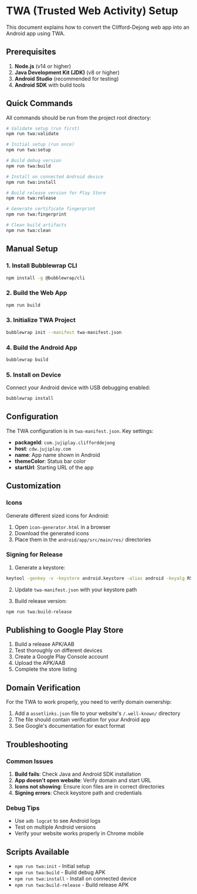 # TWA (Trusted Web Activity) Setup

This document explains how to convert the Clifford-Dejong web app into an Android app using TWA.

## Prerequisites

1. **Node.js** (v14 or higher)
2. **Java Development Kit (JDK)** (v8 or higher)
3. **Android Studio** (recommended for testing)
4. **Android SDK** with build tools

## Quick Commands

All commands should be run from the project root directory:

```bash
# Validate setup (run first)
npm run twa:validate

# Initial setup (run once)
npm run twa:setup

# Build debug version
npm run twa:build

# Install on connected Android device
npm run twa:install

# Build release version for Play Store
npm run twa:release

# Generate certificate fingerprint
npm run twa:fingerprint

# Clean build artifacts
npm run twa:clean
```

## Manual Setup

### 1. Install Bubblewrap CLI

```bash
npm install -g @bubblewrap/cli
```

### 2. Build the Web App

```bash
npm run build
```

### 3. Initialize TWA Project

```bash
bubblewrap init --manifest twa-manifest.json
```

### 4. Build the Android App

```bash
bubblewrap build
```

### 5. Install on Device

Connect your Android device with USB debugging enabled:
```bash
bubblewrap install
```

## Configuration

The TWA configuration is in `twa-manifest.json`. Key settings:

- **packageId**: `com.jujiplay.clifforddejong`
- **host**: `cdw.jujiplay.com`
- **name**: App name shown in Android
- **themeColor**: Status bar color
- **startUrl**: Starting URL of the app

## Customization

### Icons

Generate different sized icons for Android:
1. Open `icon-generator.html` in a browser
2. Download the generated icons
3. Place them in the `android/app/src/main/res/` directories

### Signing for Release

1. Generate a keystore:
```bash
keytool -genkey -v -keystore android.keystore -alias android -keyalg RSA -keysize 2048 -validity 10000
```

2. Update `twa-manifest.json` with your keystore path

3. Build release version:
```bash
npm run twa:build-release
```

## Publishing to Google Play Store

1. Build a release APK/AAB
2. Test thoroughly on different devices
3. Create a Google Play Console account
4. Upload the APK/AAB
5. Complete the store listing

## Domain Verification

For the TWA to work properly, you need to verify domain ownership:

1. Add a `assetlinks.json` file to your website's `/.well-known/` directory
2. The file should contain verification for your Android app
3. See Google's documentation for exact format

## Troubleshooting

### Common Issues

1. **Build fails**: Check Java and Android SDK installation
2. **App doesn't open website**: Verify domain and start URL
3. **Icons not showing**: Ensure icon files are in correct directories
4. **Signing errors**: Check keystore path and credentials

### Debug Tips

- Use `adb logcat` to see Android logs
- Test on multiple Android versions
- Verify your website works properly in Chrome mobile

## Scripts Available

- `npm run twa:init` - Initial setup
- `npm run twa:build` - Build debug APK
- `npm run twa:install` - Install on connected device
- `npm run twa:build-release` - Build release APK
